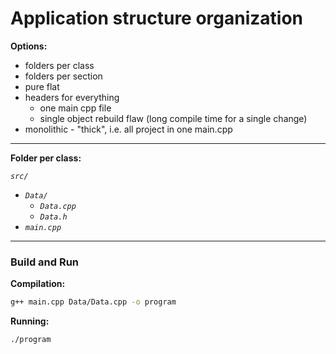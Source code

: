 # Application structure organization

**Options:**
- folders per class
- folders per section
- pure flat
- headers for everything
	- one main cpp file
	- single object rebuild flaw (long compile time for a single change)
- monolithic - "thick", i.e. all project in one main.cpp

---

**Folder per class:**  

_`src/`_
- _`Data/`_
	- _`Data.cpp`_
	- _`Data.h`_
- _`main.cpp`_

---

### Build and Run

**Compilation:**
```sh
g++ main.cpp Data/Data.cpp -o program
```

**Running:**
```sh
./program
```
